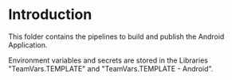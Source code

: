 # Introduction 
This folder contains the pipelines to build and publish the Android Application.

Environment variables and secrets are stored in the Libraries "TeamVars.TEMPLATE" and "TeamVars.TEMPLATE - Android".

